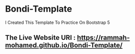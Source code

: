# Bondi-Template
I Created This Template To Practice On Bootstrap 5
## The Live Website URl : https://rammah-mohamed.github.io/Bondi-Template/
